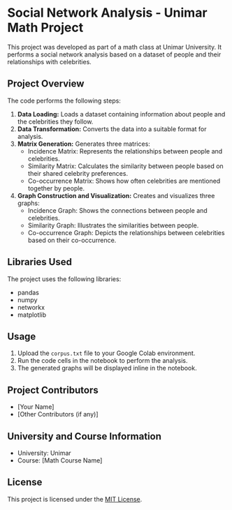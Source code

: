 # Social Network Analysis - Unimar Math Project

This project was developed as part of a math class at Unimar University. It performs a social network analysis based on a dataset of people and their relationships with celebrities.

## Project Overview

The code performs the following steps:

1. **Data Loading:** Loads a dataset containing information about people and the celebrities they follow.
2. **Data Transformation:** Converts the data into a suitable format for analysis.
3. **Matrix Generation:** Generates three matrices:
    - Incidence Matrix: Represents the relationships between people and celebrities.
    - Similarity Matrix: Calculates the similarity between people based on their shared celebrity preferences.
    - Co-occurrence Matrix: Shows how often celebrities are mentioned together by people.
4. **Graph Construction and Visualization:** Creates and visualizes three graphs:
    - Incidence Graph: Shows the connections between people and celebrities.
    - Similarity Graph: Illustrates the similarities between people.
    - Co-occurrence Graph: Depicts the relationships between celebrities based on their co-occurrence.

## Libraries Used

The project uses the following libraries:

- pandas
- numpy
- networkx
- matplotlib

## Usage

1. Upload the `corpus.txt` file to your Google Colab environment.
2. Run the code cells in the notebook to perform the analysis.
3. The generated graphs will be displayed inline in the notebook.

## Project Contributors

- [Your Name]
- [Other Contributors (if any)]

## University and Course Information

- University: Unimar
- Course: [Math Course Name]

## License

This project is licensed under the [MIT License](LICENSE).
